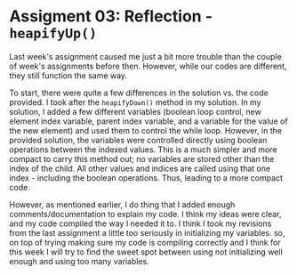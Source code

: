 # Assigment 03: Reflection - `heapifyUp()`

Last week's assignment caused me just a bit more trouble than the couple of week's assignments before 
then. However, while our codes are different, they still function the same way.

To start, there were quite a few differences in the solution vs. the code provided. I took after the `heapifyDown()` method in my solution. In my solution, I
added a few different variables (boolean loop control, new element index variable, parent index variable, 
and a variable for the value of the new element) and used them to control the while loop. However, 
in the provided solution, the variables were controlled directly using boolean operations between 
the indexed values. This is a much simpler and more compact to carry this method out; no variables are stored
other than the index of the child. All other values and indices are called using that one index - including the
boolean operations. Thus, leading to a more compact code.

However, as mentioned earlier, I do thing that I added enough comments/documentation to explain my code. I think
my ideas were clear, and my code compiled the way I needed it to. I think I took my revisions from the last
assignment a little too seriously in initializing my variables. so, on top of trying making sure my code is compiling correctly and  I think for this week I will try to find the
sweet spot between using not initializing well enough and using too many variables.
